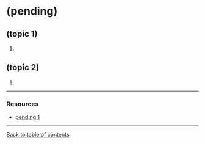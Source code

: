 # (pending)

## (topic 1)

1. 

## (topic 2)

1. 

--- 

### Resources

- [pending 1]()

---

[Back to table of contents](../README.md)